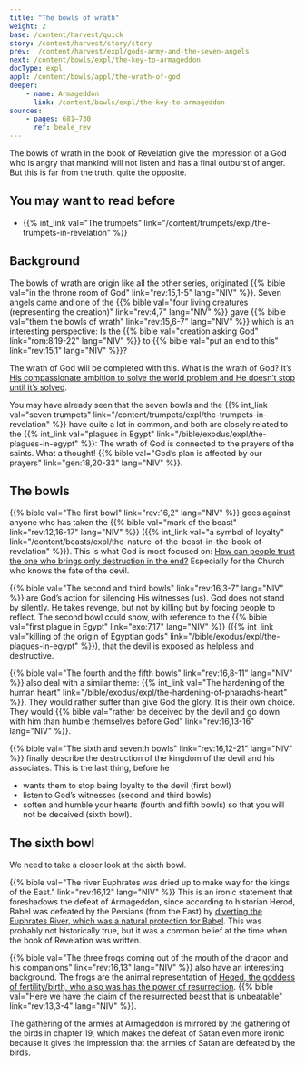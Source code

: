 ```yaml
---
title: "The bowls of wrath"
weight: 2
base: /content/harvest/quick
story: /content/harvest/story/story
prev:  /content/harvest/expl/gods-army-and-the-seven-angels
next: /content/bowls/expl/the-key-to-armageddon
docType: expl
appl: /content/bowls/appl/the-wrath-of-god
deeper:
    - name: Armageddon
      link: /content/bowls/expl/the-key-to-armageddon
sources: 
    - pages: 681–730
      ref: beale_rev
---
```


The bowls of wrath in the book of Revelation give the impression of a God who is angry that mankind will not listen and has a final outburst of anger. But this is far from the truth, quite the opposite.

## You may want to read before

<a name="6ee4"></a>
- {{% int_link val="The trumpets" link="/content/trumpets/expl/the-trumpets-in-revelation" %}}

## Background

<a name="a84e"></a>
The bowls of wrath are origin like all the other series, originated {{% bible val="in the throne room of God" link="rev:15,1-5" lang="NIV" %}}. Seven angels came and one of the {{% bible val="four living creatures (representing the creation)" link="rev:4,7" lang="NIV" %}} gave {{% bible val="them the bowls of wrath" link="rev:15,6-7" lang="NIV" %}} which is an interesting perspective: Is the {{% bible val="creation asking God" link="rom:8,19-22" lang="NIV" %}} to {{% bible val="put an end to this" link="rev:15,1" lang="NIV" %}}?

The wrath of God will be completed with this. What is the wrath of God? It’s [His compassionate ambition to solve the world problem and He doesn’t stop until it’s solved](https://moodyaudio.com/products/good-and-beautiful-god-part-6).

You may have already seen that the seven bowls and the {{% int_link val="seven trumpets" link="/content/trumpets/expl/the-trumpets-in-revelation" %}} have quite a lot in common, and both are closely related to the {{% int_link val="plagues in Egypt" link="/bible/exodus/expl/the-plagues-in-egypt" %}}: The wrath of God is connected to the prayers of the saints. What a thought! {{% bible val="God’s plan is affected by our prayers" link="gen:18,20-33" lang="NIV" %}}.

## The bowls

<a name="7ced"></a>
{{% bible val="The first bowl" link="rev:16,2" lang="NIV" %}} goes against anyone who has taken the {{% bible val="mark of the beast" link="rev:12,16-17" lang="NIV" %}} ({{% int_link val="a symbol of loyalty" link="/content/beasts/expl/the-nature-of-the-beast-in-the-book-of-revelation" %}}). This is what God is most focused on: [How can people trust the one who brings only destruction in the end?](https://www.bibleserver.com/NIV/Revelation6%3A1-11) Especially for the Church who knows the fate of the devil.

{{% bible val="The second and third bowls" link="rev:16,3-7" lang="NIV" %}} are God’s action for silencing His witnesses (us). God does not stand by silently. He takes revenge, but not by killing but by forcing people to reflect. The second bowl could show, with reference to the {{% bible val="first plague in Egypt" link="exo:7,17" lang="NIV" %}} ({{% int_link val="killing of the origin of Egyptian gods" link="/bible/exodus/expl/the-plagues-in-egypt" %}}), that the devil is exposed as helpless and destructive.

{{% bible val="The fourth and the fifth bowls" link="rev:16,8-11" lang="NIV" %}} also deal with a similar theme: {{% int_link val="The hardening of the human heart" link="/bible/exodus/expl/the-hardening-of-pharaohs-heart" %}}. They would rather suffer than give God the glory. It is their own choice. They would {{% bible val="rather be deceived by the devil and go down with him than humble themselves before God" link="rev:16,13-16" lang="NIV" %}}.

{{% bible val="The sixth and seventh bowls" link="rev:16,12-21" lang="NIV" %}} finally describe the destruction of the kingdom of the devil and his associates. This is the last thing, before he

- wants them to stop being loyalty to the devil (first bowl)
- listen to God’s witnesses (second and third bowls)
- soften and humble your hearts (fourth and fifth bowls) so that you will not be deceived (sixth bowl).

## The sixth bowl

<a name="a667"></a>
We need to take a closer look at the sixth bowl.

{{% bible val="The river Euphrates was dried up to make way for the kings of the East." link="rev:16,12" lang="NIV" %}} This is an ironic statement that foreshadows the defeat of Armageddon, since according to historian Herod, Babel was defeated by the Persians (from the East) by [diverting the Euphrates River, which was a natural protection for Babel](https://en.wikipedia.org/wiki/Fall_of_Babylon#Historiography). This was probably not historically true, but it was a common belief at the time when the book of Revelation was written.

{{% bible val="The three frogs coming out of the mouth of the dragon and his companions" link="rev:16,13" lang="NIV" %}} also have an interesting background. The frogs are the animal representation of [Heqed, the goddess of fertility/birth, who also was has the power of resurrection](https://en.wikipedia.org/wiki/Heqet). {{% bible val="Here we have the claim of the resurrected beast that is unbeatable" link="rev:13,3-4" lang="NIV" %}}.

The gathering of the armies at Armageddon is mirrored by the gathering of the birds in chapter 19, which makes the defeat of Satan even more ironic because it gives the impression that the armies of Satan are defeated by the birds.
